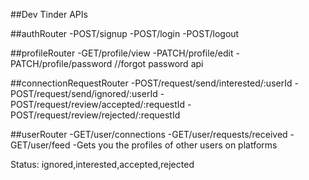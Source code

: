 ##Dev Tinder APIs

##authRouter
-POST/signup
-POST/login
-POST/logout

##profileRouter
-GET/profile/view
-PATCH/profile/edit
-PATCH/profile/password //forgot password api

##connectionRequestRouter
-POST/request/send/interested/:userId
-POST/request/send/ignored/:userId
-POST/request/review/accepted/:requestId
-POST/request/review/rejected/:requestId

##userRouter
-GET/user/connections
-GET/user/requests/received
-GET/user/feed -Gets you the profiles of other users on platforms

Status: ignored,interested,accepted,rejected
